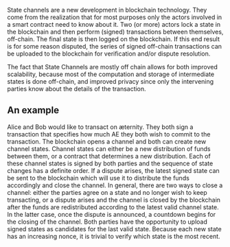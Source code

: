 State channels are a new development in blockchain technology. They come from the realization that for most purposes only the actors involved in a smart contract need to know about it. Two (or more) actors lock a state in the blockchain and then perform (signed) transactions between themselves, off-chain. The final state is then logged on the blockchain. If this end result is for some reason disputed, the series of signed off-chain transactions can be uploaded to the blockchain for verification and/or dispute resolution. 

The fact that State Channels are mostly off chain allows for both improved scalability, because most of the computation and storage of intermediate states is done off-chain, and improved privacy since only the intervening parties know about the details of the transaction.

## An example

Alice and Bob would like to transact on æternity. They both sign a transaction that specifies how much AE they both wish to commit to the transaction. The blockchain opens a channel and both can create new channel states. Channel states can either be a new distribution of funds between them, or a contract that determines a new distribution. Each of these channel states is signed by both parties and the sequence of state changes has a definite order. If a dispute arises, the latest signed state can be sent to the blockchain which will use it to distribute the funds accordingly and close the channel.  In general, there are two ways to close a channel: either the parties agree on a state and no longer wish to keep transacting, or a dispute arises and the channel is closed by the blockchain after the funds are redistributed according to the latest valid channel state. In the latter case, once the dispute is announced, a countdown begins for the closing of the channel. Both parties have the opportunity to upload signed states as candidates for the last valid state. Because each new state has an increasing nonce, it is trivial to verify which state is the most recent.

